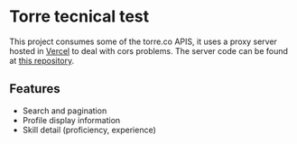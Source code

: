 # Torre tecnical test

This project consumes some of the torre.co APIS, it uses a proxy server hosted in [Vercel](https://torre-proxy.vercel.app/) to deal with cors problems. The server code can be found at [this repository](https://github.com/Sebastian-na/torre-proxy).

## Features

- Search and pagination
- Profile display information
- Skill detail (proficiency, experience)
